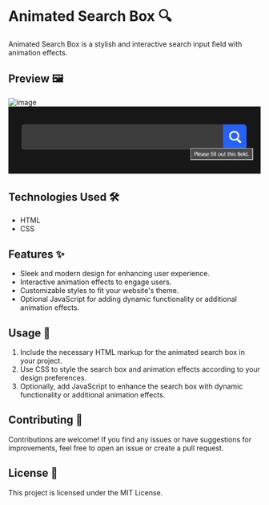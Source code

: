 # Animated Search Box 🔍

Animated Search Box is a stylish and interactive search input field with animation effects.

## Preview 🖼️

![image](image.jpg)
![image](image2.jpg)

## Technologies Used 🛠️

- HTML
- CSS

## Features ✨

- Sleek and modern design for enhancing user experience.
- Interactive animation effects to engage users.
- Customizable styles to fit your website's theme.
- Optional JavaScript for adding dynamic functionality or additional animation effects.

## Usage 🚀

1. Include the necessary HTML markup for the animated search box in your project.
2. Use CSS to style the search box and animation effects according to your design preferences.
3. Optionally, add JavaScript to enhance the search box with dynamic functionality or additional animation effects.

## Contributing 🤝

Contributions are welcome! If you find any issues or have suggestions for improvements, feel free to open an issue or create a pull request.

## License 📝

This project is licensed under the MIT License.
